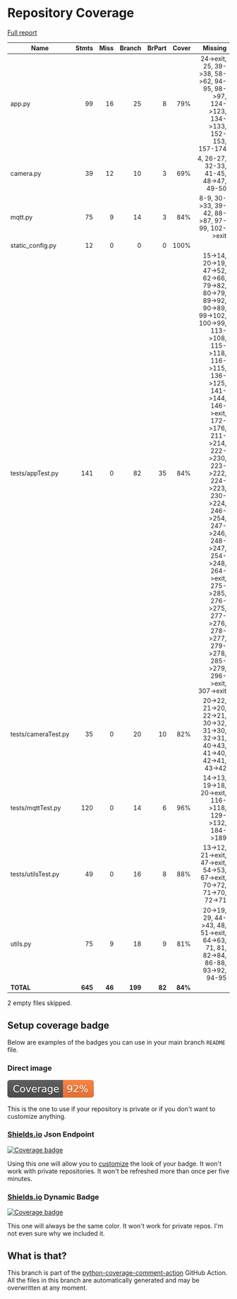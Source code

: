 # Repository Coverage

[Full report](https://htmlpreview.github.io/?https://github.com/leventenyiri/AitiA/blob/python-coverage-comment-action-data/htmlcov/index.html)

| Name                |    Stmts |     Miss |   Branch |   BrPart |   Cover |   Missing |
|-------------------- | -------: | -------: | -------: | -------: | ------: | --------: |
| app.py              |       99 |       16 |       25 |        8 |     79% |24->exit, 25, 39->38, 58->62, 94-95, 98->97, 124->123, 134->133, 152-153, 157-174 |
| camera.py           |       39 |       12 |       10 |        3 |     69% |4, 26-27, 32-33, 41-45, 48->47, 49-50 |
| mqtt.py             |       75 |        9 |       14 |        3 |     84% |8-9, 30->33, 39-42, 88->87, 97-99, 102->exit |
| static\_config.py   |       12 |        0 |        0 |        0 |    100% |           |
| tests/appTest.py    |      141 |        0 |       82 |       35 |     84% |15->14, 20->19, 47->52, 62->66, 79->82, 80->79, 89->92, 90->89, 99->102, 100->99, 113->108, 115->118, 116->115, 136->125, 141->144, 146->exit, 172->176, 211->214, 222->230, 223->222, 224->223, 230->224, 246->254, 247->246, 248->247, 254->248, 264->exit, 275->285, 276->275, 277->276, 278->277, 279->278, 285->279, 296->exit, 307->exit |
| tests/cameraTest.py |       35 |        0 |       20 |       10 |     82% |20->22, 21->20, 22->21, 30->32, 31->30, 32->31, 40->43, 41->40, 42->41, 43->42 |
| tests/mqttTest.py   |      120 |        0 |       14 |        6 |     96% |14->13, 19->18, 20->exit, 116->118, 129->132, 184->189 |
| tests/utilsTest.py  |       49 |        0 |       16 |        8 |     88% |13->12, 21->exit, 47->exit, 54->53, 67->exit, 70->72, 71->70, 72->71 |
| utils.py            |       75 |        9 |       18 |        9 |     81% |20->19, 29, 44->43, 48, 51->exit, 64->63, 71, 81, 82->84, 86-88, 93->92, 94-95 |
|           **TOTAL** |  **645** |   **46** |  **199** |   **82** | **84%** |           |

2 empty files skipped.


## Setup coverage badge

Below are examples of the badges you can use in your main branch `README` file.

### Direct image

[![Coverage badge](https://raw.githubusercontent.com/leventenyiri/AitiA/python-coverage-comment-action-data/badge.svg)](https://htmlpreview.github.io/?https://github.com/leventenyiri/AitiA/blob/python-coverage-comment-action-data/htmlcov/index.html)

This is the one to use if your repository is private or if you don't want to customize anything.

### [Shields.io](https://shields.io) Json Endpoint

[![Coverage badge](https://img.shields.io/endpoint?url=https://raw.githubusercontent.com/leventenyiri/AitiA/python-coverage-comment-action-data/endpoint.json)](https://htmlpreview.github.io/?https://github.com/leventenyiri/AitiA/blob/python-coverage-comment-action-data/htmlcov/index.html)

Using this one will allow you to [customize](https://shields.io/endpoint) the look of your badge.
It won't work with private repositories. It won't be refreshed more than once per five minutes.

### [Shields.io](https://shields.io) Dynamic Badge

[![Coverage badge](https://img.shields.io/badge/dynamic/json?color=brightgreen&label=coverage&query=%24.message&url=https%3A%2F%2Fraw.githubusercontent.com%2Fleventenyiri%2FAitiA%2Fpython-coverage-comment-action-data%2Fendpoint.json)](https://htmlpreview.github.io/?https://github.com/leventenyiri/AitiA/blob/python-coverage-comment-action-data/htmlcov/index.html)

This one will always be the same color. It won't work for private repos. I'm not even sure why we included it.

## What is that?

This branch is part of the
[python-coverage-comment-action](https://github.com/marketplace/actions/python-coverage-comment)
GitHub Action. All the files in this branch are automatically generated and may be
overwritten at any moment.